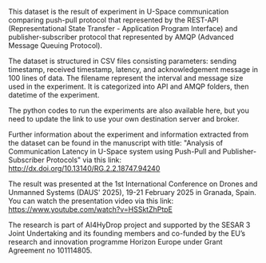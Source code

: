 This dataset is the result of experiment in U-Space communication comparing push-pull protocol that represented by the REST-API (Representational State Transfer - Application Program Interface) and publisher-subscriber protocol that represented by AMQP (Advanced Message Queuing Protocol).

The dataset is structured in CSV files consisting parameters: sending timestamp, received timestamp, latency, and acknowledgement message in 100 lines of data. The filename represent the interval and message size used in the experiment. It is categorized into API and AMQP folders, then datetime of the experiment.

The python codes to run the experiments are also available here, but you need to update the link to use your own destination server and broker.

Further information about the experiment and information extracted from the dataset can be found in the manuscript with title: "Analysis of Communication Latency in U-Space system using Push-Pull and Publisher-Subscriber Protocols" via this link: http://dx.doi.org/10.13140/RG.2.2.18747.94240

The result was presented at the 1st International Conference on Drones and Unmanned Systems (DAUS' 2025), 19-21 February 2025 in Granada, Spain. You can watch the presentation video via this link: https://www.youtube.com/watch?v=HSSktZhPtpE

The research is part of AI4HyDrop project and supported by the SESAR 3 Joint Undertaking and its founding members and co-funded by the EU’s research and innovation programme Horizon Europe under Grant Agreement no 101114805.
